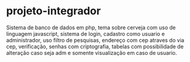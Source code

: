 # projeto-integrador
Sistema de banco de dados em php, tema sobre cerveja com uso de linguagem javascript, sistema de login, cadastro como usuario e administrador, uso filtro de pesquisas, endereço com cep atraves do via cep, verificação, senhas com criptografia, tabelas com possibilidade de alteração caso seja adm e somente visualização em caso de usuario.
